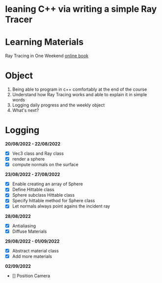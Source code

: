 # leaning C++ via writing a simple Ray Tracer

# Learning Materials
Ray Tracing in One Weekend [online book](https://raytracing.github.io/books/RayTracingInOneWeekend.html)

# Object
1. Being able to program in c++ comfortably at the end of the course
2. Understand how Ray Tracing works and able to explain it in simple words
3. Logging daily progress and the weekly object
4. What's next?


# Logging

**20/08/2022 - 22/08/2022**

- [x] Vec3 class and Ray class
- [x] render a sphere
- [x] compute normals on the surface

**23/08/2022 - 27/08/2022**

- [x] Enable creating an array of Sphere
- [x] Define Hittable class
- [x] Sphere subclass Hittable class
- [x] Specify hittable method for Sphere class
- [x] Let normals always point agains the incident ray

**28/08/2022**
- [x] Antialiasing
- [x] Diffuse Materials

**29/08/2022 - 01/09/2022**
- [x] Abstract material class
- [x] Add more materials

**02/09/2022**
- [] Position Camera

